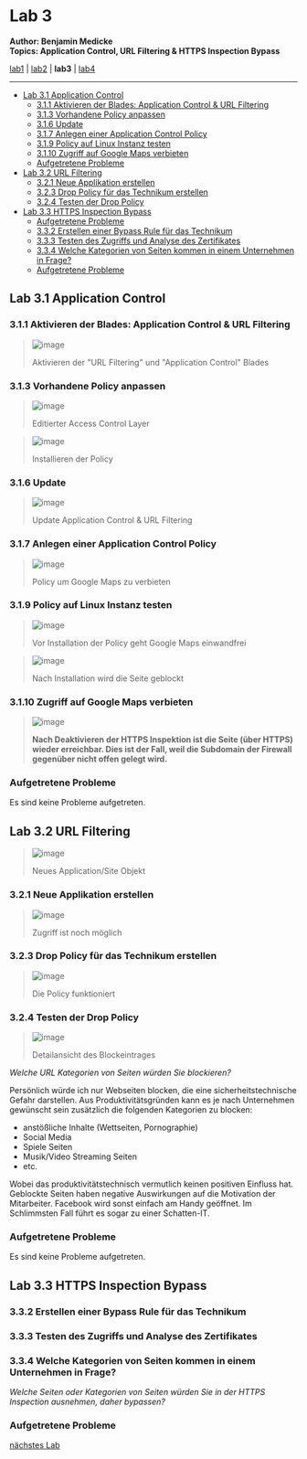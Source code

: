 # Lab 3

**Author: Benjamin Medicke**<br>
**Topics: Application Control, URL Filtering & HTTPS Inspection Bypass**

[lab1](lab1.md) | [lab2](lab2.md) | **lab3** | [lab4](lab4.md)

---

<!-- vim-markdown-toc GFM -->

* [Lab 3.1 Application Control](#lab-31-application-control)
  * [3.1.1 Aktivieren der Blades: Application Control & URL Filtering](#311-aktivieren-der-blades-application-control--url-filtering)
  * [3.1.3 Vorhandene Policy anpassen](#313-vorhandene-policy-anpassen)
  * [3.1.6 Update](#316-update)
  * [3.1.7 Anlegen einer Application Control Policy](#317-anlegen-einer-application-control-policy)
  * [3.1.9 Policy auf Linux Instanz testen](#319-policy-auf-linux-instanz-testen)
  * [3.1.10 Zugriff auf Google Maps verbieten](#3110-zugriff-auf-google-maps-verbieten)
  * [Aufgetretene Probleme](#aufgetretene-probleme)
* [Lab 3.2 URL Filtering](#lab-32-url-filtering)
  * [3.2.1 Neue Applikation erstellen](#321-neue-applikation-erstellen)
  * [3.2.3 Drop Policy für das Technikum erstellen](#323-drop-policy-für-das-technikum-erstellen)
  * [3.2.4 Testen der Drop Policy](#324-testen-der-drop-policy)
* [Lab 3.3 HTTPS Inspection Bypass](#lab-33-https-inspection-bypass)
  * [Aufgetretene Probleme](#aufgetretene-probleme-1)
  * [3.3.2 Erstellen einer Bypass Rule für das Technikum](#332-erstellen-einer-bypass-rule-für-das-technikum)
  * [3.3.3 Testen des Zugriffs und Analyse des Zertifikates](#333-testen-des-zugriffs-und-analyse-des-zertifikates)
  * [3.3.4 Welche Kategorien von Seiten kommen in einem Unternehmen in Frage?](#334-welche-kategorien-von-seiten-kommen-in-einem-unternehmen-in-frage)
  * [Aufgetretene Probleme](#aufgetretene-probleme-2)

<!-- vim-markdown-toc -->

## Lab 3.1 Application Control

### 3.1.1 Aktivieren der Blades: Application Control & URL Filtering

>![image](https://user-images.githubusercontent.com/173962/118366373-3c89f100-b5a0-11eb-82c3-75b74dc23f65.png)
>
> Aktivieren der "URL Filtering" und "Application Control" Blades 

### 3.1.3 Vorhandene Policy anpassen

> ![image](https://user-images.githubusercontent.com/173962/118367659-61cb2f00-b5a1-11eb-881f-ffc645d7c729.png)
>
> Editierter Access Control Layer


>![image](https://user-images.githubusercontent.com/173962/118368168-f03fb080-b5a1-11eb-8334-0af5eb660284.png)
>
> Installieren der Policy

### 3.1.6 Update

>![image](https://user-images.githubusercontent.com/173962/118369547-15352300-b5a4-11eb-9f7e-7d6637d75611.png)
>
> Update Application Control & URL Filtering

### 3.1.7 Anlegen einer Application Control Policy

> ![image](https://user-images.githubusercontent.com/173962/118370280-47944f80-b5a7-11eb-96cf-0bd10a12ea06.png)
>
> Policy um Google Maps zu verbieten

### 3.1.9 Policy auf Linux Instanz testen

> ![image](https://user-images.githubusercontent.com/173962/118370452-0e101400-b5a8-11eb-946c-db46b28f9084.png)
>
> Vor Installation der Policy geht Google Maps einwandfrei

> ![image](https://user-images.githubusercontent.com/173962/118370610-a4443a00-b5a8-11eb-8b56-2511b5fe2d4b.png)
>
> Nach Installation wird die Seite geblockt

<!-- Erfahrungen? -->

### 3.1.10 Zugriff auf Google Maps verbieten

> ![image](https://user-images.githubusercontent.com/173962/118372496-2f75fd80-b5b2-11eb-9b55-9b59ea701948.png)
>
> **Nach Deaktivieren der HTTPS Inspektion ist die Seite (über HTTPS) wieder erreichbar.
> Dies ist der Fall, weil die Subdomain der Firewall gegenüber nicht offen gelegt wird.**

### Aufgetretene Probleme

Es sind keine Probleme aufgetreten.

## Lab 3.2 URL Filtering

> ![image](https://user-images.githubusercontent.com/173962/118373003-b5934380-b5b4-11eb-9590-f45f2c309c5d.png)
>
> Neues Application/Site Objekt

### 3.2.1 Neue Applikation erstellen

> ![image](https://user-images.githubusercontent.com/173962/118373109-51bd4a80-b5b5-11eb-8781-ff0dc3d4bfcd.png)
>
> Zugriff ist noch möglich

### 3.2.3 Drop Policy für das Technikum erstellen

> ![image](https://user-images.githubusercontent.com/173962/118373190-cdb79280-b5b5-11eb-914b-c9deacdd274a.png)
>
> Die Policy funktioniert

### 3.2.4 Testen der Drop Policy

> ![image](https://user-images.githubusercontent.com/173962/118373237-0a838980-b5b6-11eb-9ce3-cf82bfba1ce9.png)
>
> Detailansicht des Blockeintrages

*Welche URL Kategorien von Seiten würden Sie blockieren?*

Persönlich würde ich nur Webseiten blocken, die eine sicherheitstechnische Gefahr darstellen. Aus Produktivitätsgründen kann es je nach Unternehmen gewünscht sein zusätzlich die folgenden Kategorien zu blocken:

* anstößliche Inhalte (Wettseiten, Pornographie)
* Social Media
* Spiele Seiten
* Musik/Video Streaming Seiten
* etc.

Wobei das produktivitätstechnisch vermutlich keinen positiven Einfluss hat. Geblockte Seiten haben negative Auswirkungen auf die Motivation der Mitarbeiter. Facebook wird sonst einfach am Handy geöffnet. Im Schlimmsten Fall führt es sogar zu einer Schatten-IT.

### Aufgetretene Probleme

Es sind keine Probleme aufgetreten.

## Lab 3.3 HTTPS Inspection Bypass

### 3.3.2 Erstellen einer Bypass Rule für das Technikum

### 3.3.3 Testen des Zugriffs und Analyse des Zertifikates

### 3.3.4 Welche Kategorien von Seiten kommen in einem Unternehmen in Frage?

<!-- Privacy concerns! -->

*Welche Seiten oder Kategorien von Seiten würden Sie in der HTTPS Inspection ausnehmen, daher bypassen?*

### Aufgetretene Probleme

[nächstes Lab](lab4.md)
